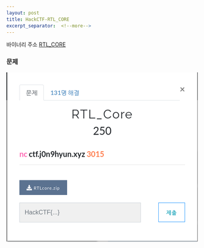 ```yaml
---
layout: post
title: HackCTF-RTL_CORE
excerpt_separator:  <!--more-->
---
```


바이너리 주소 [RTL_CORE](https://ctf.j0n9hyun.xyz/login)

### 문제
![Binary](/image/HackCTF_RTLCORE/rtlcore1.png?raw=true "Title")


